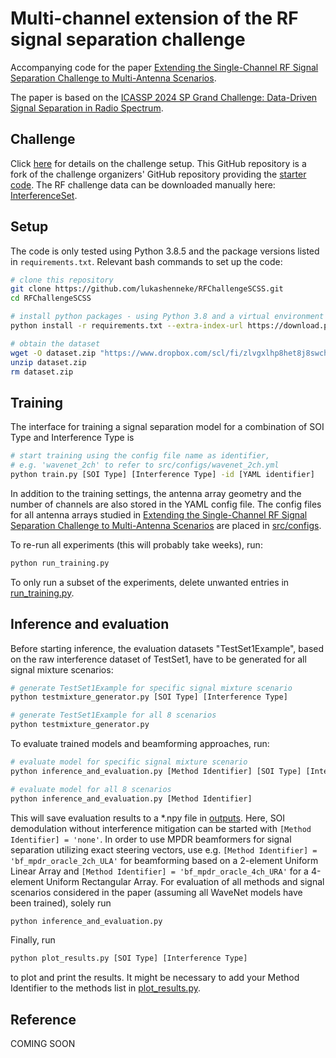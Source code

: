 # Multi-channel extension of the RF signal separation challenge
Accompanying code for the paper [Extending the Single-Channel RF Signal Separation Challenge to Multi-Antenna Scenarios](#reference).

The paper is based on the [ICASSP 2024 SP Grand Challenge: Data-Driven Signal Separation in Radio Spectrum](https://signalprocessingsociety.org/publications-resources/data-challenges/data-driven-signal-separation-radio-spectrum-icassp-2024).

## Challenge
Click [here](https://rfchallenge.mit.edu/icassp24-single-channel/) for details on the challenge setup.
This GitHub repository is a fork of the challenge organizers' GitHub repository providing the [starter code](https://github.com/RFChallenge/icassp2024rfchallenge).
The RF challenge data can be downloaded manually here: [InterferenceSet](https://www.dropbox.com/scl/fi/zlvgxlhp8het8j8swchgg/dataset.zip?rlkey=4rrm2eyvjgi155ceg8gxb5fc4&dl=0).

## Setup
The code is only tested using Python 3.8.5 and the package versions listed in `requirements.txt`.
Relevant bash commands to set up the code:
```bash
# clone this repository
git clone https://github.com/lukashenneke/RFChallengeSCSS.git
cd RFChallengeSCSS

# install python packages - using Python 3.8 and a virtual environment is recommended to make things work
python install -r requirements.txt --extra-index-url https://download.pytorch.org/whl/cu116

# obtain the dataset
wget -O dataset.zip "https://www.dropbox.com/scl/fi/zlvgxlhp8het8j8swchgg/dataset.zip?rlkey=4rrm2eyvjgi155ceg8gxb5fc4&dl=0"
unzip dataset.zip
rm dataset.zip
```

## Training

The interface for training a signal separation model for a combination of SOI Type and Interference Type is

```bash
# start training using the config file name as identifier, 
# e.g. 'wavenet_2ch' to refer to src/configs/wavenet_2ch.yml
python train.py [SOI Type] [Interference Type] -id [YAML identifier]
```
In addition to the training settings, the antenna array geometry and the number of channels are also stored in the YAML config file.
The config files for all antenna arrays studied in [Extending the Single-Channel RF Signal Separation Challenge to Multi-Antenna Scenarios](#reference) are placed in [src/configs](src/configs).

To re-run all experiments (this will probably take weeks), run:

```bash
python run_training.py
```

To only run a subset of the experiments, delete unwanted entries in [run_training.py](run_training.py).

## Inference and evaluation

Before starting inference, the evaluation datasets "TestSet1Example", based on the raw interference dataset of TestSet1, have to be generated for all signal mixture scenarios:
```bash
# generate TestSet1Example for specific signal mixture scenario
python testmixture_generator.py [SOI Type] [Interference Type]

# generate TestSet1Example for all 8 scenarios
python testmixture_generator.py
```

To evaluate trained models and beamforming approaches, run:
```bash
# evaluate model for specific signal mixture scenario
python inference_and_evaluation.py [Method Identifier] [SOI Type] [Interference Type]

# evaluate model for all 8 scenarios
python inference_and_evaluation.py [Method Identifier]
```

This will save evaluation results to a *.npy file in [outputs](outputs/).
Here, SOI demodulation without interference mitigation can be started with `[Method Identifier] = 'none'`.
In order to use MPDR beamformers for signal separation utilizing exact steering vectors, use e.g. `[Method Identifier] = 'bf_mpdr_oracle_2ch_ULA'` for beamforming based on a 2-element Uniform Linear Array and `[Method Identifier] = 'bf_mpdr_oracle_4ch_URA'` for a 4-element Uniform Rectangular Array.
For evaluation of all methods and signal scenarios considered in the paper (assuming all WaveNet models have been trained), solely run
```bash
python inference_and_evaluation.py
```

Finally, run 

```bash
python plot_results.py [SOI Type] [Interference Type]
```

to plot and print the results. It might be necessary to add your Method Identifier to the methods list in [plot_results.py](./plot_results.py).

## Reference
COMING SOON